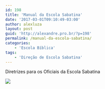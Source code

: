 ```yaml
---
id: 198
title: 'Manual da Escola Sabatina'
date: '2017-03-01T09:10:49-03:00'
author: alexluza
layout: post
guid: 'http://alexandre.pro.br/?p=198'
permalink: /manual-da-escola-sabatina/
categories:
    - 'Escola Bíblica'
tags:
    - 'Direção de Escola Sabatina'
---
```


Diretrizes para os Oficiais da Escola Sabatina

[![](http://alexandre.pro.br/wp-content/uploads/2018/03/manual-da-escola-sabatina-698x1024-698x1024.jpg)](https://goo.gl/uZjxpj)